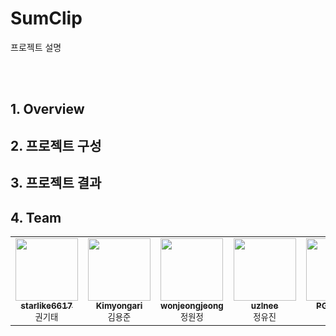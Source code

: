 # SumClip
프로젝트 설명

<br><br>

## 1. Overview

## 2. 프로젝트 구성

## 3. 프로젝트 결과

## 4. Team
<table>
    <tbody>
        <tr>
            <td align="center">
                <a href="https://github.com/starlike6617">
                    <img src="https://github.com/starlike6617.png" width="100px;" alt=""/><br />
                    <sub><b>starlike6617</b></sub>
                </a><br />
                <sub>권기태</sub>
            </td>
            <td align="center">
                <a href="https://github.com/Kimyongari">
                    <img src="https://github.com/Kimyongari.png" width="100px;" alt=""/><br />
                    <sub><b>Kimyongari</b></sub>
                </a><br />
                <sub>김용준</sub>
            </td>
            <td align="center">
                <a href="https://github.com/wonjeongjeong">
                    <img src="https://github.com/wonjeongjeong.png" width="100px;" alt=""/><br />
                    <sub><b>wonjeongjeong</b></sub>
                </a><br />
                <sub>정원정</sub>
            </td>
            <td align="center">
                <a href="https://github.com/uzlnee">
                    <img src="https://github.com/uzlnee.png" width="100px;" alt=""/><br />
                    <sub><b>uzlnee</b></sub>
                </a><br />
                <sub>정유진</sub>
            </td>
            <td align="center">
                <a href="https://github.com/PGSammy">
                    <img src="https://github.com/PGSammy.png" width="100px;" alt=""/><br />
                    <sub><b>PGSammy</b></sub>
                </a><br />
                <sub>조재만</sub>
            </td>
        </tr>
    </tbody>
</table>

<br><br>